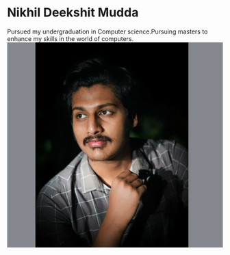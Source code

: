 # Nikhil Deekshit Mudda
Pursued my undergraduation in Computer science.Pursuing masters to enhance my skills in the world of computers.
![profile image](pic.jpeg)